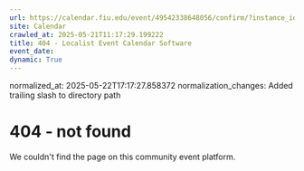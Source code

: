 ```yaml
---
url: https://calendar.fiu.edu/event/49542338648056/confirm/?instance_id=49542338648057&return=https%3A%2F%2Fcalendar.fiu.edu%2Fcalendar%3Fevent_types%255B%255D%3D121721
site: Calendar
crawled_at: 2025-05-21T11:17:29.199222
title: 404 - Localist Event Calendar Software
event_date: 
dynamic: True
---
```

normalized_at: 2025-05-22T17:17:27.858372
normalization_changes: Added trailing slash to directory path

# 404 - not found
We couldn't find the page on this community event platform.

